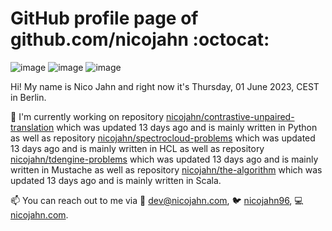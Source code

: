 # GitHub profile page of <!-- github -->github.com/nicojahn<!-- github --> :octocat:

![image](https://img.shields.io/badge/in%20progress%20since-aug.%201996-blue?style=flat) ![image](https://img.shields.io/badge/runs%20on-caffeine-brown?style=flat&logo=buy-me-a-coffee&logoColor=brown) ![image](https://img.shields.io/badge/homepage-blank-white?style=flat&?link=https://nicojahn.com&link=https://nicojahn.com)

Hi! My name is <!-- name -->Nico Jahn<!-- name --> and right now it's <!-- date -->Thursday, 01 June 2023, CEST<!-- date --> in <!-- city -->Berlin<!-- city -->.

🔭 I'm currently working on <!-- projects -->repository [nicojahn/contrastive-unpaired-translation](https://github.com/nicojahn/contrastive-unpaired-translation) which was updated 13 days ago and is mainly written in Python as well as repository [nicojahn/spectrocloud-problems](https://github.com/nicojahn/spectrocloud-problems) which was updated 13 days ago and is mainly written in HCL as well as repository [nicojahn/tdengine-problems](https://github.com/nicojahn/tdengine-problems) which was updated 13 days ago and is mainly written in Mustache as well as repository [nicojahn/the-algorithm](https://github.com/nicojahn/the-algorithm) which was updated 13 days ago and is mainly written in Scala<!-- projects -->.

📫 You can reach out to me via <!-- contact -->:email: dev@nicojahn.com, :bird: [nicojahn96](https://twitter.com/nicojahn96), :computer: [nicojahn.com](https://nicojahn.com)<!-- contact -->.
